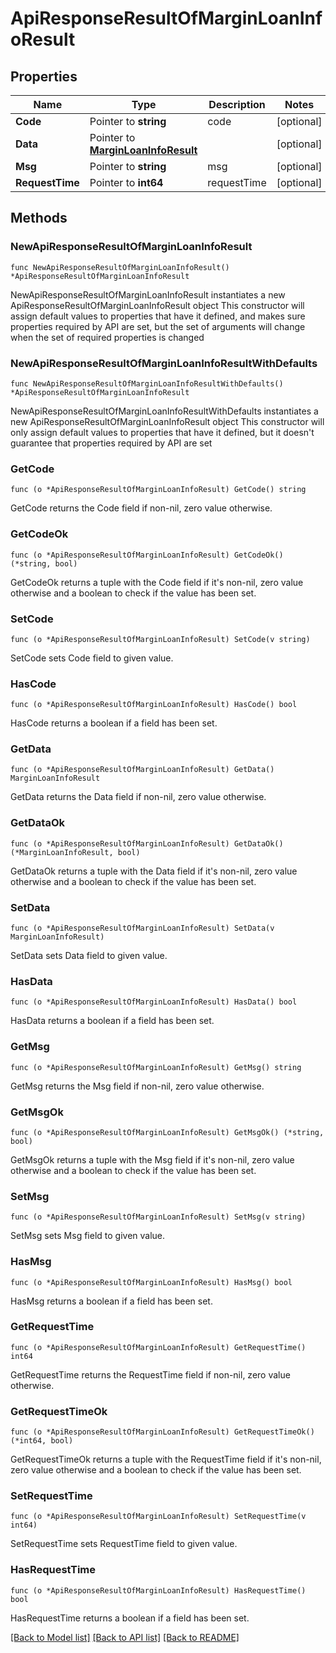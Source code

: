 # ApiResponseResultOfMarginLoanInfoResult

## Properties

Name | Type | Description | Notes
------------ | ------------- | ------------- | -------------
**Code** | Pointer to **string** | code | [optional] 
**Data** | Pointer to [**MarginLoanInfoResult**](MarginLoanInfoResult.md) |  | [optional] 
**Msg** | Pointer to **string** | msg | [optional] 
**RequestTime** | Pointer to **int64** | requestTime | [optional] 

## Methods

### NewApiResponseResultOfMarginLoanInfoResult

`func NewApiResponseResultOfMarginLoanInfoResult() *ApiResponseResultOfMarginLoanInfoResult`

NewApiResponseResultOfMarginLoanInfoResult instantiates a new ApiResponseResultOfMarginLoanInfoResult object
This constructor will assign default values to properties that have it defined,
and makes sure properties required by API are set, but the set of arguments
will change when the set of required properties is changed

### NewApiResponseResultOfMarginLoanInfoResultWithDefaults

`func NewApiResponseResultOfMarginLoanInfoResultWithDefaults() *ApiResponseResultOfMarginLoanInfoResult`

NewApiResponseResultOfMarginLoanInfoResultWithDefaults instantiates a new ApiResponseResultOfMarginLoanInfoResult object
This constructor will only assign default values to properties that have it defined,
but it doesn't guarantee that properties required by API are set

### GetCode

`func (o *ApiResponseResultOfMarginLoanInfoResult) GetCode() string`

GetCode returns the Code field if non-nil, zero value otherwise.

### GetCodeOk

`func (o *ApiResponseResultOfMarginLoanInfoResult) GetCodeOk() (*string, bool)`

GetCodeOk returns a tuple with the Code field if it's non-nil, zero value otherwise
and a boolean to check if the value has been set.

### SetCode

`func (o *ApiResponseResultOfMarginLoanInfoResult) SetCode(v string)`

SetCode sets Code field to given value.

### HasCode

`func (o *ApiResponseResultOfMarginLoanInfoResult) HasCode() bool`

HasCode returns a boolean if a field has been set.

### GetData

`func (o *ApiResponseResultOfMarginLoanInfoResult) GetData() MarginLoanInfoResult`

GetData returns the Data field if non-nil, zero value otherwise.

### GetDataOk

`func (o *ApiResponseResultOfMarginLoanInfoResult) GetDataOk() (*MarginLoanInfoResult, bool)`

GetDataOk returns a tuple with the Data field if it's non-nil, zero value otherwise
and a boolean to check if the value has been set.

### SetData

`func (o *ApiResponseResultOfMarginLoanInfoResult) SetData(v MarginLoanInfoResult)`

SetData sets Data field to given value.

### HasData

`func (o *ApiResponseResultOfMarginLoanInfoResult) HasData() bool`

HasData returns a boolean if a field has been set.

### GetMsg

`func (o *ApiResponseResultOfMarginLoanInfoResult) GetMsg() string`

GetMsg returns the Msg field if non-nil, zero value otherwise.

### GetMsgOk

`func (o *ApiResponseResultOfMarginLoanInfoResult) GetMsgOk() (*string, bool)`

GetMsgOk returns a tuple with the Msg field if it's non-nil, zero value otherwise
and a boolean to check if the value has been set.

### SetMsg

`func (o *ApiResponseResultOfMarginLoanInfoResult) SetMsg(v string)`

SetMsg sets Msg field to given value.

### HasMsg

`func (o *ApiResponseResultOfMarginLoanInfoResult) HasMsg() bool`

HasMsg returns a boolean if a field has been set.

### GetRequestTime

`func (o *ApiResponseResultOfMarginLoanInfoResult) GetRequestTime() int64`

GetRequestTime returns the RequestTime field if non-nil, zero value otherwise.

### GetRequestTimeOk

`func (o *ApiResponseResultOfMarginLoanInfoResult) GetRequestTimeOk() (*int64, bool)`

GetRequestTimeOk returns a tuple with the RequestTime field if it's non-nil, zero value otherwise
and a boolean to check if the value has been set.

### SetRequestTime

`func (o *ApiResponseResultOfMarginLoanInfoResult) SetRequestTime(v int64)`

SetRequestTime sets RequestTime field to given value.

### HasRequestTime

`func (o *ApiResponseResultOfMarginLoanInfoResult) HasRequestTime() bool`

HasRequestTime returns a boolean if a field has been set.


[[Back to Model list]](../README.md#documentation-for-models) [[Back to API list]](../README.md#documentation-for-api-endpoints) [[Back to README]](../README.md)


